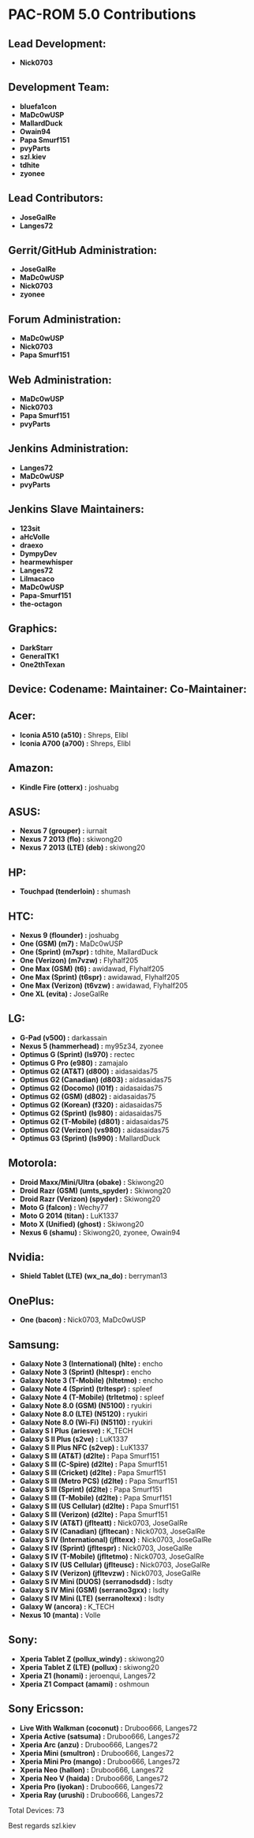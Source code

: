 PAC-ROM 5.0 Contributions
=========================

Lead Development:
-----------------
* __Nick0703__


Development Team:
-----------------
* __bluefa1con__
* __MaDc0wUSP__
* __MallardDuck__
* __Owain94__
* __Papa Smurf151__
* __pvyParts__
* __szl.kiev__
* __tdhite__
* __zyonee__


Lead Contributors:
------------------
* __JoseGalRe__
* __Langes72__


Gerrit/GitHub Administration:
-----------------------------
* __JoseGalRe__
* __MaDc0wUSP__
* __Nick0703__
* __zyonee__


Forum Administration:
---------------------
* __MaDc0wUSP__
* __Nick0703__
* __Papa Smurf151__


Web Administration:
-------------------
* __MaDc0wUSP__
* __Nick0703__
* __Papa Smurf151__
* __pvyParts__


Jenkins Administration:
-----------------------
* __Langes72__
* __MaDc0wUSP__
* __pvyParts__


Jenkins Slave Maintainers:
--------------------------
* __123sit__
* __aHcVolle__
* __draexo__
* __DympyDev__
* __hearmewhisper__
* __Langes72__
* __Lilmacaco__
* __MaDc0wUSP__
* __Papa-Smurf151__
* __the-octagon__


Graphics:
---------
* __DarkStarr__
* __GeneralTK1__
* __One2thTexan__


Device:        Codename:        Maintainer:        Co-Maintainer:
---------------------------------------------------------------------

Acer:
---------------------------------------------------------------------
* __Iconia A510 (a510) :__ Shreps, Elibl
* __Iconia A700 (a700) :__ Shreps, Elibl


Amazon:
---------------------------------------------------------------------
* __Kindle Fire (otterx) :__ joshuabg


ASUS:
---------------------------------------------------------------------
* __Nexus 7 (grouper) :__ iurnait
* __Nexus 7 2013 (flo) :__ skiwong20
* __Nexus 7 2013 (LTE) (deb) :__ skiwong20


HP:
---------------------------------------------------------------------
* __Touchpad (tenderloin) :__ shumash


HTC:
---------------------------------------------------------------------
* __Nexus 9 (flounder) :__ joshuabg
* __One (GSM) (m7) :__ MaDc0wUSP
* __One (Sprint) (m7spr) :__ tdhite, MallardDuck
* __One (Verizon) (m7vzw) :__ Flyhalf205
* __One Max (GSM) (t6) :__ awidawad, Flyhalf205
* __One Max (Sprint) (t6spr) :__ awidawad, Flyhalf205
* __One Max (Verizon) (t6vzw) :__ awidawad, Flyhalf205
* __One XL (evita) :__ JoseGalRe


LG:
---------------------------------------------------------------------
* __G-Pad (v500) :__ darkassain
* __Nexus 5 (hammerhead) :__ my95z34, zyonee
* __Optimus G (Sprint) (ls970) :__ rectec
* __Optimus G Pro (e980) :__ zamajalo
* __Optimus G2 (AT&T) (d800) :__ aidasaidas75
* __Optimus G2 (Canadian) (d803) :__ aidasaidas75
* __Optimus G2 (Docomo) (l01f) :__ aidasaidas75
* __Optimus G2 (GSM) (d802) :__ aidasaidas75
* __Optimus G2 (Korean) (f320) :__ aidasaidas75
* __Optimus G2 (Sprint) (ls980) :__ aidasaidas75
* __Optimus G2 (T-Mobile) (d801) :__ aidasaidas75
* __Optimus G2 (Verizon) (vs980) :__ aidasaidas75
* __Optimus G3 (Sprint) (ls990) :__ MallardDuck


Motorola:
---------------------------------------------------------------------
* __Droid Maxx/Mini/Ultra (obake) :__ Skiwong20
* __Droid Razr (GSM) (umts_spyder) :__ Skiwong20
* __Droid Razr (Verizon) (spyder) :__ Skiwong20
* __Moto G (falcon) :__ Wechy77
* __Moto G 2014 (titan) :__ LuK1337
* __Moto X (Unified) (ghost) :__ Skiwong20
* __Nexus 6 (shamu) :__ Skiwong20, zyonee, Owain94


Nvidia:
---------------------------------------------------------------------
* __Shield Tablet (LTE) (wx_na_do) :__ berryman13


OnePlus:
---------------------------------------------------------------------
* __One (bacon) :__ Nick0703, MaDc0wUSP


Samsung:
---------------------------------------------------------------------
* __Galaxy Note 3 (International) (hlte) :__ encho
* __Galaxy Note 3 (Sprint) (hltespr) :__ encho
* __Galaxy Note 3 (T-Mobile) (hltetmo) :__ encho
* __Galaxy Note 4 (Sprint) (trltespr) :__ spleef
* __Galaxy Note 4 (T-Mobile) (trltetmo) :__ spleef
* __Galaxy Note 8.0 (GSM) (N5100) :__ ryukiri
* __Galaxy Note 8.0 (LTE) (N5120) :__ ryukiri
* __Galaxy Note 8.0 (Wi-Fi) (N5110) :__ ryukiri
* __Galaxy S I Plus (ariesve) :__ K_TECH
* __Galaxy S II Plus (s2ve) :__ LuK1337
* __Galaxy S II Plus NFC (s2vep) :__ LuK1337
* __Galaxy S III (AT&T) (d2lte) :__ Papa Smurf151
* __Galaxy S III (C-Spire) (d2lte) :__ Papa Smurf151
* __Galaxy S III (Cricket) (d2lte) :__ Papa Smurf151
* __Galaxy S III (Metro PCS) (d2lte) :__ Papa Smurf151
* __Galaxy S III (Sprint) (d2lte) :__ Papa Smurf151
* __Galaxy S III (T-Mobile) (d2lte) :__ Papa Smurf151
* __Galaxy S III (US Cellular) (d2lte) :__ Papa Smurf151
* __Galaxy S III (Verizon) (d2lte) :__ Papa Smurf151
* __Galaxy S IV (AT&T) (jflteatt) :__ Nick0703, JoseGalRe
* __Galaxy S IV (Canadian) (jfltecan) :__ Nick0703, JoseGalRe
* __Galaxy S IV (International) (jfltexx) :__ Nick0703, JoseGalRe
* __Galaxy S IV (Sprint) (jfltespr) :__ Nick0703, JoseGalRe
* __Galaxy S IV (T-Mobile) (jfltetmo) :__ Nick0703, JoseGalRe
* __Galaxy S IV (US Cellular) (jflteusc) :__ Nick0703, JoseGalRe
* __Galaxy S IV (Verizon) (jfltevzw) :__ Nick0703, JoseGalRe
* __Galaxy S IV Mini (DUOS) (serranodsdd) :__ lsdty
* __Galaxy S IV Mini (GSM) (serrano3gxx) :__ lsdty
* __Galaxy S IV Mini (LTE) (serranoltexx) :__ lsdty
* __Galaxy W (ancora) :__ K_TECH
* __Nexus 10 (manta) :__ Volle


Sony:
---------------------------------------------------------------------
* __Xperia Tablet Z (pollux_windy) :__ skiwong20
* __Xperia Tablet Z (LTE) (pollux) :__ skiwong20
* __Xperia Z1 (honami) :__ jeroenqui, Langes72
* __Xperia Z1 Compact (amami) :__ oshmoun


Sony Ericsson:
---------------------------------------------------------------------
* __Live With Walkman (coconut) :__ Druboo666, Langes72
* __Xperia Active (satsuma) :__ Druboo666, Langes72
* __Xperia Arc (anzu) :__ Druboo666, Langes72
* __Xperia Mini (smultron) :__ Druboo666, Langes72
* __Xperia Mini Pro (mango) :__ Druboo666, Langes72
* __Xperia Neo (hallon) :__ Druboo666, Langes72
* __Xperia Neo V (haida) :__ Druboo666, Langes72
* __Xperia Pro (iyokan) :__ Druboo666, Langes72
* __Xperia Ray (urushi) :__ Druboo666, Langes72


Total Devices: 73

Best regards
    szl.kiev
